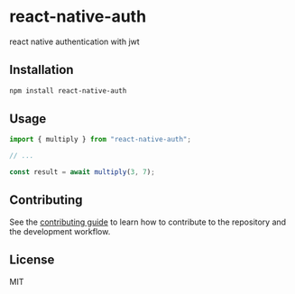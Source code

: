 # react-native-auth

react native authentication with jwt

## Installation

```sh
npm install react-native-auth
```

## Usage

```js
import { multiply } from "react-native-auth";

// ...

const result = await multiply(3, 7);
```

## Contributing

See the [contributing guide](CONTRIBUTING.md) to learn how to contribute to the repository and the development workflow.

## License

MIT
